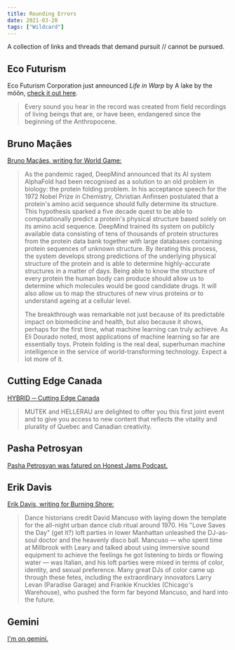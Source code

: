 ```yaml
---
title: Rounding Errors
date: 2021-03-20
tags: ["Wildcard"]
---
```


A collection of links and threads that demand pursuit // cannot be pursued.

## Eco Futurism

Eco Futurism Corporation just announced _Life in Warp_ by A lake by the mõõn, [check it out here](https://eco-futurism-corp.bandcamp.com/album/life-in-warp).

> Every sound you hear in the record was created from field recordings of living beings that are, or have been, endangered since the beginning of the Anthropocene.

## Bruno Maçães

[Bruno Maçães, writing for World Game:](https://brunomacaes.substack.com/p/the-great-acceleration)

> As the pandemic raged, DeepMind announced that its AI system AlphaFold had been recognised as a solution to an old problem in biology: the protein folding problem. In his acceptance speech for the 1972 Nobel Prize in Chemistry, Christian Anfinsen postulated that a protein's amino acid sequence should fully determine its structure. This hypothesis sparked a five decade quest to be able to computationally predict a protein's physical structure based solely on its amino acid sequence. DeepMind trained its system on publicly available data consisting of tens of thousands of protein structures from the protein data bank together with large databases containing protein sequences of unknown structure. By iterating this process, the system develops strong predictions of the underlying physical structure of the protein and is able to determine highly-accurate structures in a matter of days. Being able to know the structure of every protein the human body can produce should allow us to determine which molecules would be good candidate drugs. It will also allow us to map the structures of new virus proteins or to understand ageing at a cellular level.
>
> The breakthrough was remarkable not just because of its predictable impact on biomedicine and health, but also because it shows, perhaps for the first time, what machine learning can truly achieve. As Eli Dourado noted, most applications of machine learning so far are essentially toys. Protein folding is the real deal, superhuman machine intelligence in the service of world-transforming technology. Expect a lot more of it.

## Cutting Edge Canada

[HYBRID ─ Cutting Edge Canada](https://virtual.mutek.org)

> MUTEK and HELLERAU are delighted to offer you this first joint event and to give you access to new content that reflects the vitality and plurality of Quebec and Canadian creativity.

## Pasha Petrosyan

[Pasha Petrosyan was fatured on Honest Jams Podcast.](https://www.buzzsprout.com/819931/8163474-episode-31-mutation-with-pasha-petrosyan-pasha-pear-the-crustations)

## Erik Davis

[Erik Davis, writing for Burning Shore:](https://www.burningshore.com/p/freaks-of-color-pt-1)

> Dance historians credit David Mancuso with laying down the template for the all-night urban dance club ritual around 1970. His "Love Saves the Day" (get it?) loft parties in lower Manhattan unleashed the DJ-as-soul doctor and the heavenly disco ball. Mancuso — who spent time at Millbrook with Leary and talked about using immersive sound equipment to achieve the feelings he got listening to birds or flowing water — was Italian, and his loft parties were mixed in terms of color, identity, and sexual preference. Many great DJs of color came up through these fetes, including the extraordinary innovators Larry Levan (Paradise Garage) and Frankie Knuckles (Chicago's Warehouse), who pushed the form far beyond Mancuso, and hard into the future.

## Gemini

[I'm on gemini.](gemini://tilde.club/~tse)
